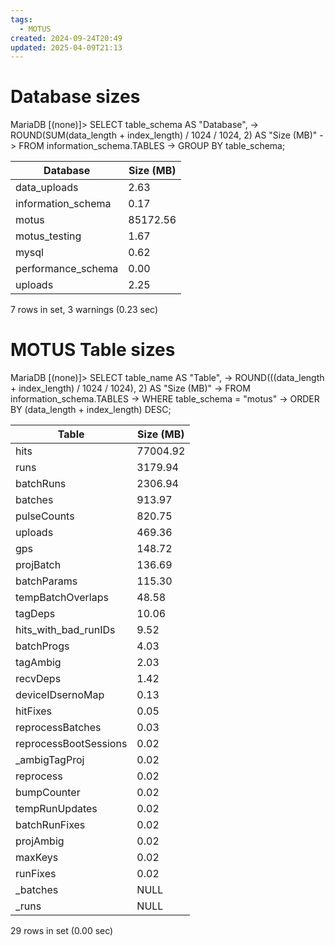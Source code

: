 ```yaml
---
tags:
  - MOTUS
created: 2024-09-24T20:49
updated: 2025-04-09T21:13
---
```




# Database sizes
MariaDB [(none)]> SELECT table_schema AS "Database",
    -> ROUND(SUM(data_length + index_length) / 1024 / 1024, 2) AS "Size (MB)"
    -> FROM information_schema.TABLES
    -> GROUP BY table_schema;

| Database           | Size (MB) |
|------------------|-----------|
| data_uploads       | 2.63      |
| information_schema | 0.17      |
| motus              | 85172.56  |
| motus_testing      | 1.67      |
| mysql              | 0.62      |
| performance_schema | 0.00      |
| uploads            | 2.25      |

7 rows in set, 3 warnings (0.23 sec)


# MOTUS Table sizes
MariaDB [(none)]> SELECT table_name AS "Table",
    -> ROUND(((data_length + index_length) / 1024 / 1024), 2) AS "Size (MB)"
    -> FROM information_schema.TABLES
    -> WHERE table_schema = "motus"
    -> ORDER BY (data_length + index_length) DESC;

| Table                 | Size (MB) |
|-----------------------|----------|
| hits                  | 77004.92  |
| runs                  | 3179.94   |
| batchRuns             | 2306.94   |
| batches               | 913.97    |
| pulseCounts           | 820.75    |
| uploads               | 469.36    |
| gps                   | 148.72    |
| projBatch             | 136.69    |
| batchParams           | 115.30    |
| tempBatchOverlaps     | 48.58     |
| tagDeps               | 10.06     |
| hits_with_bad_runIDs  | 9.52      |
| batchProgs            | 4.03      |
| tagAmbig              | 2.03      |
| recvDeps              | 1.42      |
| deviceIDsernoMap      | 0.13      |
| hitFixes              | 0.05      |
| reprocessBatches      | 0.03      |
| reprocessBootSessions | 0.02      |
| _ambigTagProj         | 0.02      |
| reprocess             | 0.02      |
| bumpCounter           | 0.02      |
| tempRunUpdates        | 0.02      |
| batchRunFixes         | 0.02      |
| projAmbig             | 0.02      |
| maxKeys               | 0.02      |
| runFixes              | 0.02      |
| _batches              | NULL      |
| _runs                 | NULL      |

29 rows in set (0.00 sec)
